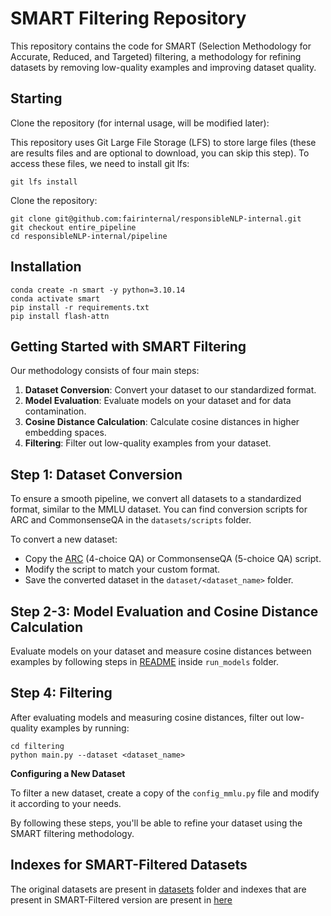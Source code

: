 # SMART Filtering Repository
This repository contains the code for SMART (Selection Methodology for Accurate, Reduced, and Targeted) filtering, a methodology for refining datasets by removing low-quality examples and improving dataset quality.

## Starting
Clone the repository (for internal usage, will be modified later):

This repository uses Git Large File Storage (LFS) to store large files (these are results files and are optional to download, you can skip this step). To access these files, we need to install git lfs:
```
git lfs install
```

Clone the repository:
```
git clone git@github.com:fairinternal/responsibleNLP-internal.git
git checkout entire_pipeline
cd responsibleNLP-internal/pipeline
```


## Installation

```
conda create -n smart -y python=3.10.14
conda activate smart
pip install -r requirements.txt
pip install flash-attn
```


## Getting Started with SMART Filtering

Our methodology consists of four main steps:
1. **Dataset Conversion**: Convert your dataset to our standardized format.
2. **Model Evaluation**: Evaluate models on your dataset and for data contamination.
3. **Cosine Distance Calculation**: Calculate cosine distances in higher embedding spaces.
4. **Filtering**: Filter out low-quality examples from your dataset.


## Step 1: Dataset Conversion

To ensure a smooth pipeline, we convert all datasets to a standardized format, similar to the MMLU dataset. You can find conversion scripts for ARC and CommonsenseQA in the `datasets/scripts` folder.

To convert a new dataset:
- Copy the [ARC](https://www.kaggle.com/datasets/thedevastator/arc-grade-school-science-questions/data) (4-choice QA) or CommonsenseQA (5-choice QA) script.
- Modify the script to match your custom format.
- Save the converted dataset in the `dataset/<dataset_name>` folder.


## Step 2-3: Model Evaluation and Cosine Distance Calculation

Evaluate models on your dataset and measure cosine distances between examples by following steps in [README](run_models/README.md) inside `run_models` folder.

## Step 4: Filtering

After evaluating models and measuring cosine distances, filter out low-quality examples by running:

```
cd filtering
python main.py --dataset <dataset_name>
```

**Configuring a New Dataset**

To filter a new dataset, create a copy of the ``config_mmlu.py`` file and modify it according to your needs.


By following these steps, you'll be able to refine your dataset using the SMART filtering methodology.

## Indexes for SMART-Filtered Datasets 

The original datasets are present in [datasets](datasets) folder and indexes that are present in SMART-Filtered version are present in [here](results/smart_filtered) 

